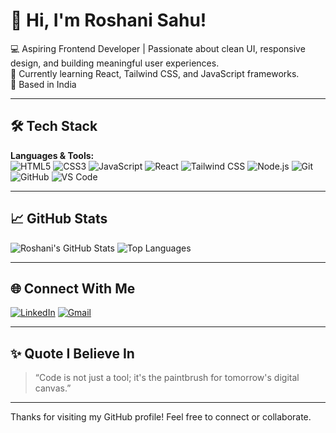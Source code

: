 # 👋 Hi, I'm Roshani Sahu!

💻 Aspiring Frontend Developer | Passionate about clean UI, responsive design, and building meaningful user experiences.  
🌱 Currently learning React, Tailwind CSS, and JavaScript frameworks.  
📍 Based in India

---

## 🛠️ Tech Stack

**Languages & Tools:**  
![HTML5](https://img.shields.io/badge/-HTML5-E34F26?style=flat&logo=html5&logoColor=white)  ![CSS3](https://img.shields.io/badge/-CSS3-1572B6?style=flat&logo=css3&logoColor=white)  ![JavaScript](https://img.shields.io/badge/-JavaScript-F7DF1E?style=flat&logo=javascript&logoColor=black)  ![React](https://img.shields.io/badge/-React-61DAFB?style=flat&logo=react&logoColor=black)  ![Tailwind CSS](https://img.shields.io/badge/-Tailwind-38B2AC?style=flat&logo=tailwind-css&logoColor=white)  ![Node.js](https://img.shields.io/badge/-Node.js-339933?style=flat&logo=node.js&logoColor=white)  ![Git](https://img.shields.io/badge/-Git-F05032?style=flat&logo=git&logoColor=white)  ![GitHub](https://img.shields.io/badge/-GitHub-181717?style=flat&logo=github&logoColor=white)  ![VS Code](https://img.shields.io/badge/-VS%20Code-007ACC?style=flat&logo=visual-studio-code&logoColor=white)

---

## 📈 GitHub Stats

![Roshani's GitHub Stats](https://github-readme-stats.vercel.app/api?username=Roshani-sahu&show_icons=true&theme=radical&count_private=true)
![Top Languages](https://github-readme-stats.vercel.app/api/top-langs/?username=Roshani-sahu&layout=compact&theme=radical)

---

## 🌐 Connect With Me

[![LinkedIn](https://img.shields.io/badge/-LinkedIn-0A66C2?style=flat&logo=linkedin&logoColor=white)](https://www.linkedin.com/in/roshani-sahu-1606b5228)  [![Gmail](https://img.shields.io/badge/-Gmail-D14836?style=flat&logo=gmail&logoColor=white)](mailto:roshani032003@gmail.com)

---

## ✨ Quote I Believe In

> “Code is not just a tool; it's the paintbrush for tomorrow's digital canvas.” 

---

Thanks for visiting my GitHub profile! Feel free to connect or collaborate.
